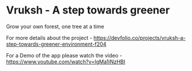 # Vruksh - A step towards greener 

Grow your own forest, one tree at a time

For more details about the project - https://devfolio.co/projects/vruksh-a-step-towards-greener-environment-f204

For a Demo of the app please watch the video - https://www.youtube.com/watch?v=IgMa1iNzHBI
